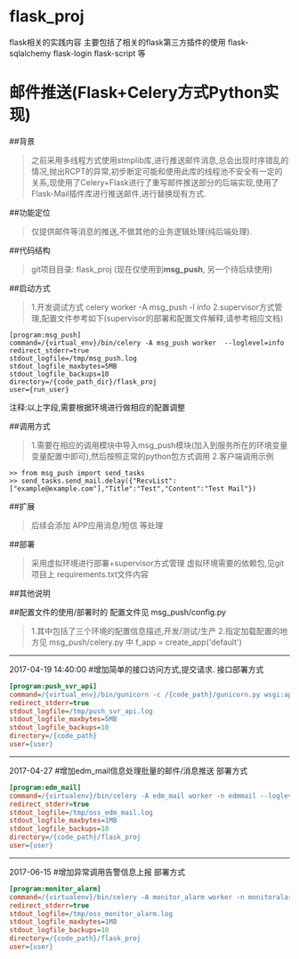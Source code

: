 # flask_proj
flask相关的实践内容
主要包括了相关的flask第三方插件的使用
flask-sqlalchemy
flask-login
flask-script
等

# 邮件推送(Flask+Celery方式Python实现)

##背景
>之前采用多线程方式使用stmplib库,进行推送邮件消息,总会出现时序错乱的情况,抛出RCPT的异常,初步断定可能和使用此库的线程池不安全有一定的关系,现使用了Celery+Flask进行了重写邮件推送部分的后端实现,使用了Flask-Mail插件库进行推送邮件,进行替换现有方式.

##功能定位
>仅提供邮件等消息的推送,不做其他的业务逻辑处理(纯后端处理).

##代码结构
>git项目目录: flask_proj  (现在仅使用到<strong>msg_push</strong>, 另一个待后续使用)

##启动方式
>1.开发调试方式 celery worker -A msg_push -l info
>2.supervisor方式管理,配置文件参考如下(supervisor的部署和配置文件解释,请参考相应文档)
```
[program:msg_push]
command=/{virtual_env}/bin/celery -A msg_push worker  --loglevel=info
redirect_stderr=true
stdout_logfile=/tmp/msg_push.log
stdout_logfile_maxbytes=5MB
stdout_logfile_backups=10
directory=/{code_path_dir}/flask_proj
user={run_user}
```
注释:以上字段,需要根据环境进行做相应的配置调整

##调用方式
>1.需要在相应的调用模块中导入msg_push模块(加入到服务所在的环境变量变量配置中即可),然后按照正常的python包方式调用
>2.客户端调用示例 

```
>> from msg_push import send_tasks
>> send_tasks.send_mail.delay({"RecvList":["example@example.com"],"Title":"Test","Content":"Test Mail"})
```
##扩展
>后续会添加 APP应用消息/短信 等处理

##部署
>采用虚拟环境进行部署+supervisor方式管理
>虚拟环境需要的依赖包,见git项目上 requirements.txt文件内容

##其他说明

##配置文件的使用/部署时的
配置文件见 msg_push/config.py
>1.其中包括了三个环境的配置信息描述,开发/测试/生产
>2.指定加载配置的地方见 msg_push/celery.py 中 f_app = create_app('default')
>

-------
2017-04-19 14:40:00
#增加简单的接口访问方式,提交请求.
接口部署方式
```push_svr_api.ini
[program:push_svr_api]
command=/{virtual_env}/bin/gunicorn -c /{code_path}/gunicorn.py wsgi:app
redirect_stderr=true
stdout_logfile=/tmp/push_svr_api.log
stdout_logfile_maxbytes=5MB
stdout_logfile_backups=10
directory=/{code_path}
user={user}
```
------
2017-04-27
#增加edm_mail信息处理批量的邮件/消息推送
部署方式
```edm_mail.ini
[program:edm_mail] 
command=/{virtualenv}/bin/celery -A edm_mail worker -n edmmail --loglevel=info 
redirect_stderr=true 
stdout_logfile=/tmp/oss_edm_mail.log 
stdout_logfile_maxbytes=1MB 
stdout_logfile_backups=10 
directory=/{code_path}/flask_proj 
user={user}
```
------
2017-06-15
#增加异常调用告警信息上报
部署方式
```monitor_alarm.ini
[program:monitor_alarm] 
command=/{virtualenv}/bin/celery -A monitor_alarm worker -n monitoralarm --loglevel=info 
redirect_stderr=true 
stdout_logfile=/tmp/oss_monitor_alarm.log 
stdout_logfile_maxbytes=1MB 
stdout_logfile_backups=10 
directory=/{code_path}/flask_proj 
user={user}
```